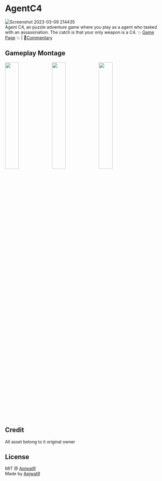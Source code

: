 # AgentC4
![Screenshot 2023-03-09 214435](https://user-images.githubusercontent.com/54356212/224101796-a0e6df06-658c-4ad3-8186-45d371ee4de6.png)
<br>Agent C4, an puzzle adventure game where you play as a agent who tasked with an assassination. The catch is that your only weapon is a C4. 💥 [Game Page](https://capbearz.itch.io/super-box-dasher)  💥 | 📖[Commentary](https://apiwatr.wixsite.com/portfolio/post/super-box-dasher-independent)

## Gameplay Montage

<p float="left">
 <img src="https://github.com/sand32848/AgentC4/blob/master/GifDemo/Unity_e66gb161Ph.gif" width="30%" />
<img src="https://github.com/sand32848/AgentC4/blob/master/GifDemo/Unity_4CSL7VuACZ.gif" width="30%" />
<img src="https://github.com/sand32848/AgentC4/blob/master/GifDemo/Unity_P4SuM7GOT6.gif" width="30%" />
</p>

## Credit
All asset belong to it original owner

## License
MIT @ [ApiwatR](https://github.com/sand32848)
<br>Made by [ApiwatR](https://github.com/sand32848)

